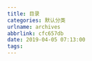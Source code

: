 ```yaml
---
title: 目录
categories: 默认分类
urlname: archives
abbrlink: cfc657db
date: 2019-04-05 07:13:00
tags:
---
```

<!--markdown-->